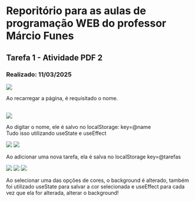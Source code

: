 # Reporitório para as aulas de programação WEB do professor Márcio Funes
<h2>Tarefa 1 - Atividade PDF 2</h2>
<h3>Realizado: 11/03/2025</h3>
<img src="https://github.com/user-attachments/assets/6a5f9f59-0583-4ee2-aadd-d8d276b7bec8" />
<p>Ao recarregar a página, é requisitado o nome.</p><br />
<img src="(https://github.com/user-attachments/assets/33ff5661-0946-4b20-88f9-28e6c13905f8" />
<p>Ao digitar o nome, ele é salvo no localStorage: key=@name<br />Tudo isso utilizando useState e useEffect</p>
<img src="https://github.com/user-attachments/assets/0b5f0875-0345-4ef2-88be-6a5d6970cd19" />
<img src="https://github.com/user-attachments/assets/1a45e847-d71c-409a-a387-0e07175e5ebc" />
<p>Ao adicionar uma nova tarefa, ela é salva no localStorage key=@tarefas</p>
<img src="https://github.com/user-attachments/assets/8c6b33b4-50e6-4d71-a878-3c543c0bf88f" />
<img src="https://github.com/user-attachments/assets/4593b218-408e-4e95-a84d-a7e9ef5588fd" />
<img src="https://github.com/user-attachments/assets/b553dd7a-3e2c-412f-b3e2-b9f1f62246d1" />
<p>Ao selecionar uma das opções de cores, o background é alterado, também foi utilizado useState para salvar a cor selecionada e useEffect para cada vez que ela for alterada, alterar o background!</p>




